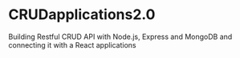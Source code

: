 # CRUDapplications2.0
Building Restful CRUD API with Node.js, Express and MongoDB and connecting it with a React applications
